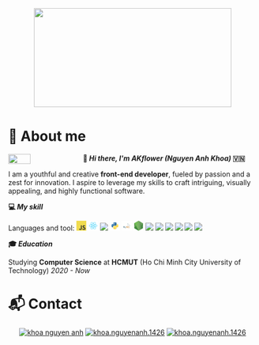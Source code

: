 <div align=center><img src="https://github.com/AKflower/Shub/assets/89245858/e52b838e-afcd-4014-ad8c-dd91a5cec3f7" width="400" height="200"/></div>  

# 📖 About me
<div>
  <img src="https://github.com/AKflower/Shub/assets/89245858/5911c0f6-e752-477a-913b-1c633517d2e8"  width="30%" height="30%" object-fit: cover;" align="left"  />
</div>
<b>👋 <i>Hi there, I'm AKflower (Nguyen Anh Khoa) </i> 🇻🇳</b>
<p></p>
<p>I am a youthful and creative <b>front-end developer</b>, fueled by passion and a zest for innovation. I aspire to leverage my skills to craft intriguing, visually appealing, and highly functional software.</p>

<b>💻 <i>My skill</i></b>
<p>Languages and tool: <code><img height="20" src="https://raw.githubusercontent.com/github/explore/80688e429a7d4ef2fca1e82350fe8e3517d3494d/topics/javascript/javascript.png"></code>
<code><img height="20" src="https://raw.githubusercontent.com/github/explore/80688e429a7d4ef2fca1e82350fe8e3517d3494d/topics/react/react.png"></code>
<code><img height="20" src="https://github.com/AKflower/AKflower/assets/89245858/e99f330a-8ee4-4fd6-8ade-f458d4ac4799"></code>
<code><img height="20" src="https://raw.githubusercontent.com/github/explore/80688e429a7d4ef2fca1e82350fe8e3517d3494d/topics/python/python.png"></code>
<code><img height="20" src="https://raw.githubusercontent.com/github/explore/80688e429a7d4ef2fca1e82350fe8e3517d3494d/topics/mysql/mysql.png"></code>
<code><img height="20" src="https://raw.githubusercontent.com/github/explore/80688e429a7d4ef2fca1e82350fe8e3517d3494d/topics/nodejs/nodejs.png"></code>
<code><img height="20" src="https://github.com/AKflower/AKflower/assets/89245858/ef9c634c-7f2c-4243-b0fd-83664f33ae17"></code>
<code><img height="20" src="https://github.com/AKflower/AKflower/assets/89245858/fa590127-86a3-4a8a-bddb-9cc1a43863d0"></code>
<code><img height="20" src="https://github.com/AKflower/AKflower/assets/89245858/a0b75a10-7789-496b-8ecc-d8f2912bb7e4"></code>
<code><img height="20" src="https://github.com/AKflower/AKflower/assets/89245858/a53c6a74-c6ef-4328-bb06-082b62618f4b"></code>
<code><img height="20" src="https://github.com/AKflower/AKflower/assets/89245858/d6f1ca5e-1be6-45cb-b9db-159345aaa09b"></code>
<code><img height="20" src="https://github.com/AKflower/AKflower/assets/89245858/525e0cce-10c5-45e1-bcf6-8a3c88e7e6f5"></code>
</p>


<b>🎓 <i>Education</i></b>
<p>Studying <b>Computer Science</b> at <b>HCMUT</b> (Ho Chi Minh City University of Technology) <i>2020 - Now</i></p>


# 📬 Contact
<div align=center>
  <span><a href="https://www.linkedin.com/in/khoa-nguyen-anh-65923927b?lipi=urn%3Ali%3Apage%3Ad_flagship3_profile_view_base_contact_details%3BVGQblVMPRbajRjiEL0AMHQ%3D%3D" target="blank"><img align="center" src="https://raw.githubusercontent.com/rahuldkjain/github-profile-readme-generator/master/src/images/icons/Social/linked-in-alt.svg" alt="khoa nguyen anh" height="30" width="40" /></a></span>
<span><a href="https://fb.com/khoa.nguyenanh.1426" target="blank"><img align="center" src="https://raw.githubusercontent.com/rahuldkjain/github-profile-readme-generator/master/src/images/icons/Social/facebook.svg" alt="khoa.nguyenanh.1426" height="30" width="40" /></a></span>
<span><a href="mailto:anhkhoabqv@gmail.com" target="blank"><img align="center" src="https://github.com/AKflower/AKflower/assets/89245858/24241c6b-8d49-4b61-985a-0ce607cd3d73" alt="khoa.nguyenanh.1426" height="30" width="40" /></a></span>
</div>





